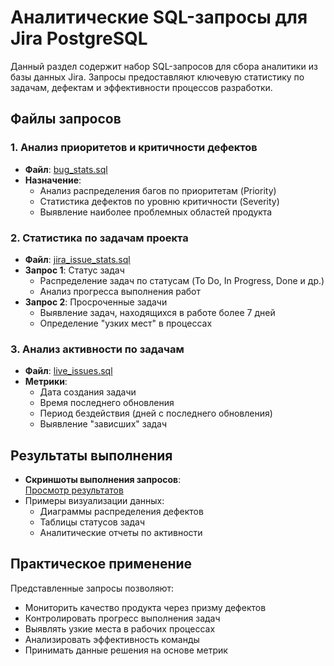 # Аналитические SQL-запросы для Jira PostgreSQL

Данный раздел содержит набор SQL-запросов для сбора аналитики из базы данных Jira. Запросы предоставляют ключевую статистику по задачам, дефектам и эффективности процессов разработки.

## Файлы запросов

### 1. Анализ приоритетов и критичности дефектов
- **Файл**: [bug_stats.sql](https://github.com/Ewerall/QA-Portfolio/blob/main/SQL/bug_stats.sql)
- **Назначение**:
  - Анализ распределения багов по приоритетам (Priority)
  - Статистика дефектов по уровню критичности (Severity)
  - Выявление наиболее проблемных областей продукта

### 2. Статистика по задачам проекта
- **Файл**: [jira_issue_stats.sql](https://github.com/Ewerall/QA-Portfolio/blob/main/SQL/jira_issue_stats.sql)
- **Запрос 1**: Статус задач
  - Распределение задач по статусам (To Do, In Progress, Done и др.)
  - Анализ прогресса выполнения работ
- **Запрос 2**: Просроченные задачи
  - Выявление задач, находящихся в работе более 7 дней
  - Определение "узких мест" в процессах

### 3. Анализ активности по задачам
- **Файл**: [live_issues.sql](https://github.com/Ewerall/QA-Portfolio/blob/main/SQL/live_issues.sql)
- **Метрики**:
  - Дата создания задачи
  - Время последнего обновления
  - Период бездействия (дней с последнего обновления)
  - Выявление "зависших" задач

## Результаты выполнения
- **Скриншоты выполнения запросов**:  
  [Просмотр результатов](https://github.com/Ewerall/QA-Portfolio/tree/main/SQL/screenshots)
- Примеры визуализации данных:
  - Диаграммы распределения дефектов
  - Таблицы статусов задач
  - Аналитические отчеты по активности

## Практическое применение
Представленные запросы позволяют:
- Мониторить качество продукта через призму дефектов
- Контролировать прогресс выполнения задач
- Выявлять узкие места в рабочих процессах
- Анализировать эффективность команды
- Принимать данные решения на основе метрик
